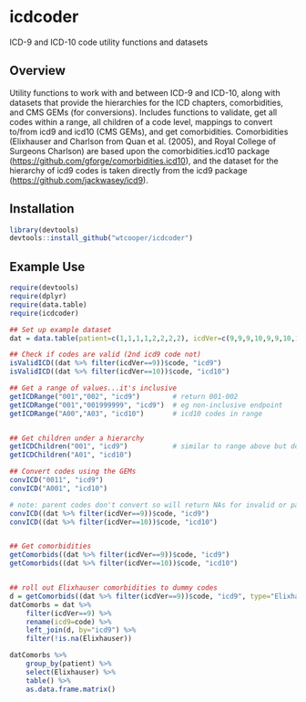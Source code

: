 # icdcoder
ICD-9 and ICD-10 code utility functions and datasets

## Overview
Utility functions to work with and between ICD-9 and ICD-10, along with datasets that provide the hierarchies for the ICD chapters,
comorbidities, and CMS GEMs (for conversions).  Includes functions to validate, get all codes within a range, all children of a code level, 
mappings to convert to/from icd9 and icd10 (CMS GEMs), and get comorbidities.  Comorbidities (Elixhauser and Charlson from Quan et al. (2005), 
and Royal College of Surgeons Charlson) are based upon the comorbidities.icd10 package (https://github.com/gforge/comorbidities.icd10), 
and the dataset for the hierarchy of icd9 codes is taken directly from the icd9 package (https://github.com/jackwasey/icd9).   <br />

## Installation

```R
library(devtools) 
devtools::install_github("wtcooper/icdcoder")
```



## Example Use

```R
require(devtools)
require(dplyr)
require(data.table)
require(icdcoder)

## Set up example dataset
dat = data.table(patient=c(1,1,1,1,2,2,2,2), icdVer=c(9,9,9,10,9,9,10,10), code=c("042", "0703333", "140", "A520", "2038", "40403", "C008",  "E1010"))

## Check if codes are valid (2nd icd9 code not)
isValidICD((dat %>% filter(icdVer==9))$code, "icd9")
isValidICD((dat %>% filter(icdVer==10))$code, "icd10")

## Get a range of values...it's inclusive
getICDRange("001","002", "icd9")  		# return 001-002
getICDRange("001","001999999", "icd9")  # eg non-inclusive endpoint
getICDRange("A00","A03", "icd10")  		# icd10 codes in range


## Get children under a hierarchy
getICDChildren("001", "icd9")			# similar to range above but doesn't include 001
getICDChildren("A01", "icd10")			

## Convert codes using the GEMs
convICD("0011", "icd9")
convICD("A001", "icd10")

# note: parent codes don't convert so will return NAs for invalid or parent codes
convICD((dat %>% filter(icdVer==9))$code, "icd9")
convICD((dat %>% filter(icdVer==10))$code, "icd10")


## Get comorbidities
getComorbids((dat %>% filter(icdVer==9))$code, "icd9")
getComorbids((dat %>% filter(icdVer==10))$code, "icd10")


## roll out Elixhauser comorbidities to dummy codes
d = getComorbids((dat %>% filter(icdVer==9))$code, "icd9", type="Elixhauser")
datComorbs = dat %>% 
    filter(icdVer==9) %>% 
    rename(icd9=code) %>%
    left_join(d, by="icd9") %>% 
    filter(!is.na(Elixhauser))

datComorbs %>% 
    group_by(patient) %>%
    select(Elixhauser) %>%
    table() %>%
    as.data.frame.matrix() 
  ```
